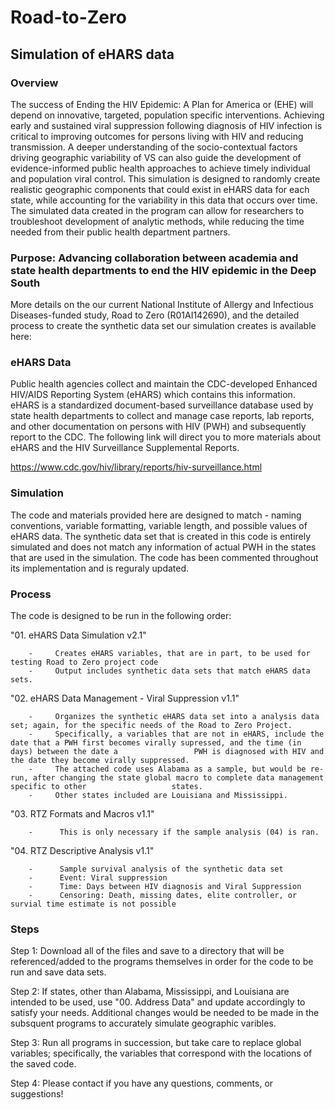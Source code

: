 # Road-to-Zero
## Simulation of eHARS data

### Overview
The success of Ending the HIV Epidemic: A Plan for America or (EHE) will depend on innovative, targeted, population specific interventions. Achieving early and sustained viral suppression following diagnosis of HIV infection is critical to improving outcomes for persons living with HIV and reducing transmission.  A deeper understanding of the socio-contextual factors driving geographic variability of VS can also guide the development of evidence-informed public health approaches to achieve timely individual and population viral control. This simulation is designed to randomly create realistic geographic components that could exist in eHARS data for each state, while accounting for the variability in this data that occurs over time. The simulated data created in the program can allow for researchers to troubleshoot development of analytic methods, while reducing the time needed from their public health department partners.

### Purpose: Advancing collaboration between academia and state health departments to end the HIV epidemic in the Deep South
More details on the our current National Institute of Allergy and Infectious Diseases-funded study, Road to Zero (R01AI142690), and the detailed process to create the synthetic data set our simulation creates is available here:



### eHARS Data
Public health agencies collect and maintain the CDC-developed Enhanced HIV/AIDS Reporting System (eHARS) which contains this information. eHARS is a standardized document-based surveillance database used by state health departments to collect and manage case reports, lab reports, and other documentation on persons with HIV (PWH) and subsequently report to the CDC. The following link will direct you to more materials about eHARS and the HIV Surveillance Supplemental Reports.

https://www.cdc.gov/hiv/library/reports/hiv-surveillance.html



### Simulation
The code and materials provided here are designed to match - naming conventions, variable formatting, variable length, and possible values of eHARS data. The synthetic data set that is created in this code is entirely simulated and does not match any information of actual PWH in the states that are used in the simulation. The code has been commented throughout its implementation and is reguraly updated. 


### Process
The code is designed to be run in the following order:

"01.     eHARS Data Simulation v2.1"

        -     Creates eHARS variables, that are in part, to be used for testing Road to Zero project code
        -     Output includes synthetic data sets that match eHARS data sets.
"02.     eHARS Data Management - Viral Suppression v1.1"

        -     Organizes the synthetic eHARS data set into a analysis data set; again, for the specific needs of the Road to Zero Project. 
        -     Specifically, a variables that are not in eHARS, include the date that a PWH first becomes virally supressed, and the time (in days) between the date a                 PWH is diagnosed with HIV and the date they become virally suppressed. 
        -     The attached code uses Alabama as a sample, but would be re-run, after changing the state global macro to complete data management specific to other                   states. 
        -     Other states included are Louisiana and Mississippi.
"03.     RTZ Formats and Macros v1.1"

        -      This is only necessary if the sample analysis (04) is ran.
"04.     RTZ Descriptive Analysis v1.1"

        -      Sample survival analysis of the synthetic data set
        -      Event: Viral suppression
        -      Time: Days between HIV diagnosis and Viral Suppression
        -      Censoring: Death, missing dates, elite controller, or survial time estimate is not possible

### Steps

Step 1: Download all of the files and save to a directory that will be referenced/added to the programs themselves in order for the code to be run and save data sets.

Step 2: If states, other than Alabama, Mississippi, and Louisiana are intended to be used, use "00.    Address Data" and update accordingly to satisfy your needs.             Additional changes would be needed to be made in the subsquent programs to accurately simulate geographic varibles. 

Step 3: Run all programs in succession, but take care to replace global variables; specifically, the variables that correspond with the locations of the saved code.

Step 4: Please contact if you have any questions, comments, or suggestions!




